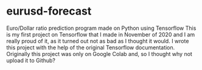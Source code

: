 # eurusd-forecast
Euro/Dollar ratio prediction program made on Python using Tensorflow
This is my first project on Tensorflow that I made in November of 2020 and I am really proud of it, as it turned out not as bad as I thought it would. I wrote this project with the help of the original Tensorflow documentation. Originally this project was only on Google Colab and, so I thought why not upload it to Github?
